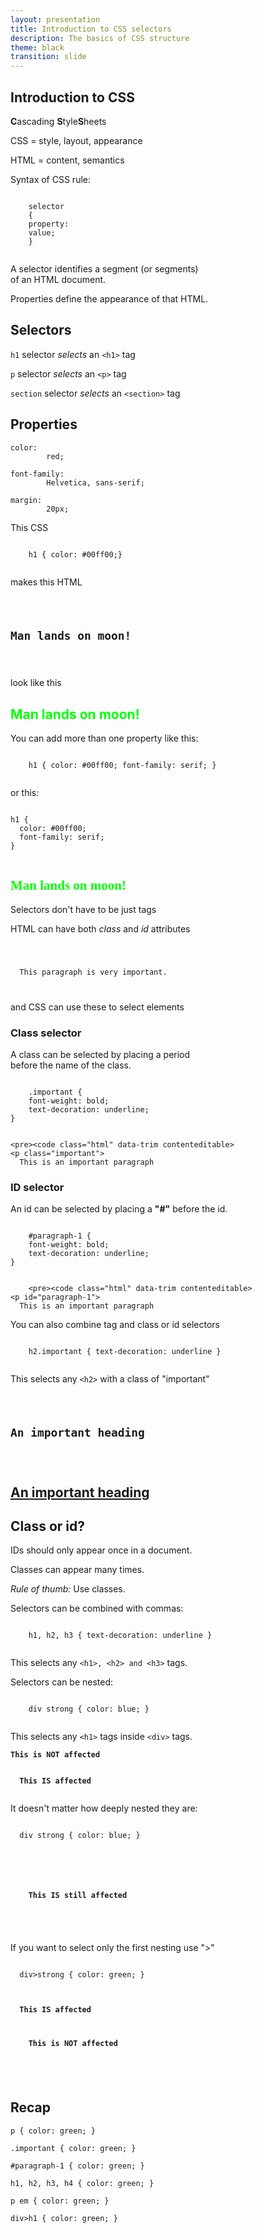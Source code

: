 ```yaml
---
layout: presentation
title: Introduction to CSS selectors
description: The basics of CSS structure
theme: black
transition: slide
---
```


<section>
  <h2>Introduction to CSS</h2>
  <p class="fragment"><strong>C</strong>ascading <strong>S</strong>tyle<strong>S</strong>heets</p>
</section>

<section>
  <p>CSS = style, layout, appearance</p>
  <p class="fragment">HTML = content, semantics</p>
</section>
 
<section>
  <p>Syntax of CSS rule:</p>
  
  <code class="css hljs" data-trim="" contenteditable="">
    <span class="hljs-tag fragment">selector</span>
    <span class="hljs-rules fragment">{
    <span class="hljs-rule"><span class="fragment"><span class="hljs-attribute">property</span><span class="hljs-rule">:</span></span>
    <span class="hljs-value fragment">value</span></span><span class="fragment">;</span>
    }</span>
  </code>
  
  <p class="fragment">A selector identifies a segment (or segments)<br> of an HTML document.</p>
  <p class="fragment">Properties define the appearance of that HTML.</p>
</section>


<section>
  <h2>Selectors</h2>
  <p class="fragment"><code class="css"><span class="hljs-tag">h1</span></code> selector <em>selects</em> an <code class="html"><span class="hljs-tag">&lt;</span><span class="hljs-title">h1</span><span class="hljs-tag">&gt;</span></code> tag</p>
  
  <p class="fragment"><code class="css"><span class="hljs-tag">p</span></code> selector <em>selects</em> an <code class="html"><span class="hljs-tag">&lt;</span><span class="hljs-title">p</span><span class="hljs-tag">&gt;</span></code> tag</p>
  
  <p class="fragment"><code class="css"><span class="hljs-tag">section</span></code> selector <em>selects</em> an <code class="html"><span class="hljs-tag">&lt;</span><span class="hljs-title">section</span><span class="hljs-tag">&gt;</span></code> tag</p>
</section>


<section>
  <h2>Properties</h2>
  <p>
    <code class="css"><span class="hljs-rules"><span class="hljs-rule"><span class="fragment"><span class="hljs-attribute">color</span><span class="hljs-rule">:</span></span>
        <span class="fragment"><span class="hljs-value">red</span>;</span></span></span></code>
  </p>
  
  <p>
    <code class="css"><span class="hljs-rules"><span class="hljs-rule"><span class="fragment"><span class="hljs-attribute">font-family</span><span class="hljs-rule">:</span></span>
        <span class="fragment"><span class="hljs-value">Helvetica, sans-serif</span>;</span></span></span></code>
  </p>
  
  <p>
    <code class="css"><span class="hljs-rules"><span class="hljs-rule"><span class="fragment"><span class="hljs-attribute">margin</span><span class="hljs-rule">:</span></span>
        <span class="fragment"><span class="hljs-value">20px</span>;</span></span></span></code>
  </p>

</section>

<section>
  <div>
    <p>This CSS </p>
    <pre><code class="css" data-trim contenteditable>
    h1 { color: #00ff00;}
    </code></pre>
  </div>
  <div class="fragment">
    <p>makes this HTML</p>
    <pre><code class="html" data-trim contenteditable>
      <h1>Man lands on moon!</h1>
    </code></pre>
  </div>
  <div class="fragment">
    <p>look like this</p>
    <h1 style="color: #00ff00;">Man lands on moon!</h1>
  </div>
</section>

<section>
  <div>
    <p>You can add more than one property like this:</p>
    <pre><code class="css" data-trim contenteditable>
    h1 { color: #00ff00; font-family: serif; }
    </code></pre>
  </div>
  <div class="fragment">
    <p>or this:</p>
    <pre><code class="css" data-trim contenteditable>
h1 { 
  color: #00ff00; 
  font-family: serif;
}
    </code></pre>
  </div>
  <h1 class="fragment" style="color: #00ff00; font-family: serif;">Man lands on moon!</h1>
    
</section>

<section>
  <p>Selectors don't have to be just tags</p>
  
  <div class="fragment">
  <p>HTML can have both <em>class</em> and <em>id</em> attributes</p>
<pre><code class="html" data-trim contenteditable>
<p class="important" id="paragraph-1">
  This paragraph is very important.
</p>
</code></pre>
  </div>
  <p class="fragment">and CSS can use these to select elements</p> 
</section>

<section>
  <h3>Class selector</h3>
  <p>A class can be selected by placing a period<br> before the name of the class.</p>
  
  <div class="fragment">
    <pre><code class="css" data-trim contenteditable>
    .important { 
    font-weight: bold; 
    text-decoration: underline;
}
    </code></pre>
    
    <pre><code class="html" data-trim contenteditable>
    <p class="important">
      This is an important paragraph
</p>
    </code></pre>
    
    
  </div>
</section>

<section>
  <h3>ID selector</h3>
  <p>An id can be selected by placing a <strong>"#"</strong> before the id.</p>
  
  <div class="fragment">
    <pre><code class="css" data-trim contenteditable>
    #paragraph-1 { 
    font-weight: bold; 
    text-decoration: underline;
}
    </code></pre>
    
        <pre><code class="html" data-trim contenteditable>
    <p id="paragraph-1">
      This is an important paragraph
</p>
    </code></pre>
  </div>
</section>

<section>
  <p>You can also combine tag and class or id selectors</p>
  <div class="fragment">
    <pre><code class="css" data-trim contenteditable>
    h2.important { text-decoration: underline }
    </code></pre>
    <p>This selects any <code>&lt;h2&gt;</code> with a class of "important"</p>
    <pre><code class="html" data-trim contenteditable>
    <h2 class="important">An important heading</h2>
    </code></pre>
    <h2 style="text-decoration:underline">An important heading</h2>
  </div>  
  
</section>

<section>
  <h2>Class or id?</h2>
  <p class="fragment">IDs should only appear once in a document.</p>
  <p class="fragment">Classes can appear many times.</p>
  <p class="fragment"><em>Rule of thumb:</em> Use classes.</p>
</section>

<section>
  <p>Selectors can be combined with commas:</p>
  <div class="fragment">
    <pre><code class="css" data-trim contenteditable>
    h1, h2, h3 { text-decoration: underline }
    </code></pre>
    <p>This selects any <code>&lt;h1&gt;, &lt;h2&gt; and &lt;h3&gt;</code> tags.</p>
  </div>    
</section>

<section>
  <p>Selectors can be nested:</p>
  <div class="fragment">
    <pre><code class="css" data-trim contenteditable>
    div strong { color: blue; }
    </code></pre>
    <p>This selects any <code>&lt;h1&gt;</code> tags inside <code>&lt;div&gt;</code> tags.</p>
  </div>
  
<div class="fragment">
<pre><code class="html"><strong>This is NOT affected</strong>

<div>
  <strong>This IS affected</strong>
</div>
</code></pre>
</div>
    
</section>

<section>
  <p>It doesn't matter how deeply nested they are:</p>

  <pre><code class="css" data-trim contenteditable>
  div strong { color: blue; }
  </code></pre>

<pre><code class="html"><div>
  <p>
    <strong>This IS still affected</strong>
  </p>
</div>
</code></pre>
</section>

<section>
  <p>If you want to select only the first nesting use "&gt;"</p>
  <pre><code class="css">
  div&gt;strong { color: green; }
  </code></pre>
  
<pre><code class="html"><div>
  <strong>This IS affected</strong>
  <p>
    <strong>This is NOT affected</strong>
  </p>
</div>
</code></pre>
</section>

<section>
  <h2>Recap</h2>
</section>

<section>
  <pre><code class="css">p { color: green; }</code></pre>
  <pre class="fragment"><code class="css">.important { color: green; }</code></pre>
  <pre class="fragment"><code class="css">#paragraph-1 { color: green; }</code></pre>
  <pre class="fragment"><code class="css">h1, h2, h3, h4 { color: green; }</code></pre>
  <pre class="fragment"><code class="css">p em { color: green; }</code></pre>
  <pre class="fragment"><code class="css">div>h1 { color: green; }</code></pre>
</section>
